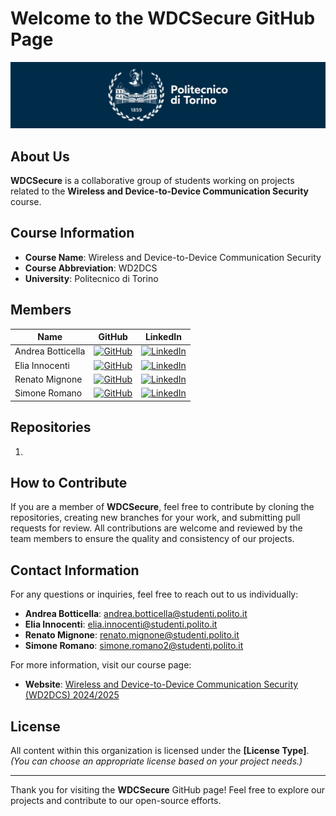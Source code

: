 # Welcome to the **WDCSecure** GitHub Page

![polito](resources/logo_polito.jpg)

## About Us
**WDCSecure** is a collaborative group of students working on projects related to the **Wireless and Device-to-Device Communication Security** course. 
<!-- Our organization focuses on practical applications and research in **[field/topic]**, driven by our passion for learning and innovation. -->

## Course Information
- **Course Name**: Wireless and Device-to-Device Communication Security
- **Course Abbreviation**: WD2DCS
- **University**: Politecnico di Torino

## Members

| Name              | GitHub                                             | LinkedIn                                             |
|-------------------|----------------------------------------------------|------------------------------------------------------|
| Andrea Botticella | [![GitHub](https://img.shields.io/badge/GitHub-Profile-informational?logo=github)](https://github.com/Botti01) | [![LinkedIn](https://img.shields.io/badge/LinkedIn-Profile-blue?logo=linkedin)](https://www.linkedin.com/in/andrea-botticella-353169293/) |
| Elia Innocenti    | [![GitHub](https://img.shields.io/badge/GitHub-Profile-informational?logo=github)](https://github.com/eliainnocenti) | [![LinkedIn](https://img.shields.io/badge/LinkedIn-Profile-blue?logo=linkedin)](https://www.linkedin.com/in/eliainnocenti/) |
| Renato Mignone    | [![GitHub](https://img.shields.io/badge/GitHub-Profile-informational?logo=github)](https://github.com/RenatoMignone) | [![LinkedIn](https://img.shields.io/badge/LinkedIn-Profile-blue?logo=linkedin)](https://www.linkedin.com/in/renato-mignone/) |
| Simone Romano     | [![GitHub](https://img.shields.io/badge/GitHub-Profile-informational?logo=github)](https://github.com/sroman0)   | [![LinkedIn](https://img.shields.io/badge/LinkedIn-Profile-blue?logo=linkedin)](https://www.linkedin.com/in/simone-romano-383277307/) |

## Repositories
1. 
<!-- 3. [**Teaching-material**](https://github.com/neo-CAOS/Teaching-material) - Contains all the materials and exercises for the Computer Architectures and Operating Systems course. -->
<!-- *(Add or remove repositories as needed) *-->

## How to Contribute
If you are a member of **WDCSecure**, feel free to contribute by cloning the repositories, creating new branches for your work, and submitting pull requests for review. All contributions are welcome and reviewed by the team members to ensure the quality and consistency of our projects.

## Contact Information

For any questions or inquiries, feel free to reach out to us individually:

- **Andrea Botticella**: [andrea.botticella@studenti.polito.it](mailto:andrea.botticella@studenti.polito.it)
- **Elia Innocenti**: [elia.innocenti@studenti.polito.it](mailto:elia.innocenti@studenti.polito.it)
- **Renato Mignone**: [renato.mignone@studenti.polito.it](mailto:renato.mignone@studenti.polito.it)
- **Simone Romano**: [simone.romano2@studenti.polito.it](mailto:simone.romano2@studenti.polito.it)

For more information, visit our course page:  
- **Website**: [Wireless and Device-to-Device Communication Security (WD2DCS) 2024/2025](https://didattica.polito.it/pls/portal30/gap.pkg_guide.viewGap?p_cod_ins=01GYSWQ&p_a_acc=2026&p_header=S&p_lang=IT&multi=N)

## License
All content within this organization is licensed under the **[License Type]**. *(You can choose an appropriate license based on your project needs.)*

---

Thank you for visiting the **WDCSecure** GitHub page! Feel free to explore our projects and contribute to our open-source efforts.
